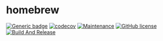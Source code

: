 # homebrew

[![Generic badge](https://img.shields.io/badge/Node-14-GREEN.svg)](https://shields.io/) [![codecov](https://codecov.io/gh/OverTheAirBrew/homebrew/branch/next/graph/badge.svg?token=nTLK1WXIQw)](https://codecov.io/gh/OverTheAirBrew/homebrew) [![Maintenance](https://img.shields.io/badge/Maintained%3F-yes-green.svg)](https://GitHub.com/OvertheAirBrew/homebrew/graphs/commit-activity) [![GitHub license](https://img.shields.io/github/license/OverTheAirBrew/homebrew.svg)](https://github.com/OvertheAirBrew/homebrew/blob/master/LICENSE) [![Build And Release](https://github.com/OverTheAirBrew/homebrew/actions/workflows/build-release.yml/badge.svg?branch=next)](https://github.com/OverTheAirBrew/homebrew/actions/workflows/build-release.yml)
